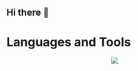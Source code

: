 ## Hi there 👋


# Languages and Tools
<p align="center">
  <a href="https://skillicons.dev">
    <img src="https://skillicons.dev/icons?i=git,python,docker,flask,linux,mysql,bash,aws,debian,ansible" />
  </a>
</p>
